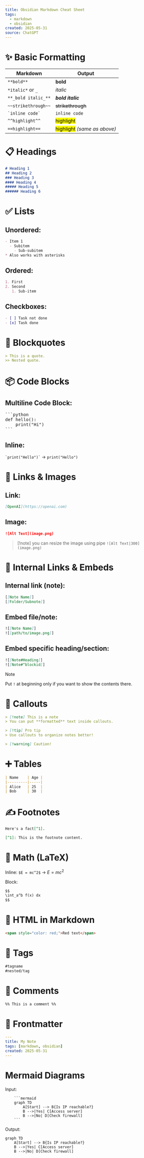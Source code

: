 ```yaml
---
title: Obsidian Markdown Cheat Sheet
tags:
  - markdown
  - obsidian
created: 2025-05-31
source: ChatGPT
---
```


# ✨ Basic Formatting

| Markdown            | Output                      |
|---------------------|-----------------------------|
| `**bold**`          | **bold**                    |
| `*italic*` or `_`   | *italic*                    |
| `**_bold italic_**` | ***bold italic***           |
| `~~strikethrough~~` | ~~strikethrough~~           |
| `` `inline code` `` | `inline code`               |
| `^^highlight^^`     | <mark>highlight</mark>      |
| `==highlight==`     | <mark>highlight</mark> *(same as above)*

# 📋 Headings

```markdown
# Heading 1
## Heading 2
### Heading 3
#### Heading 4
##### Heading 5
###### Heading 6
```

# ✅ Lists

## Unordered:
```markdown
- Item 1
  - Subitem
    - Sub-subitem
* Also works with asterisks
```

## Ordered:
```markdown
1. First
2. Second
   1. Sub-item
```

## Checkboxes:
```markdown
- [ ] Task not done
- [x] Task done
```

# 💬 Blockquotes

```markdown
> This is a quote.
>> Nested quote.
```

# 📦 Code Blocks

## Multiline Code Block:
<pre>
```python
def hello():
    print("Hi")
```
</pre>

## Inline:
`` `print("Hello")` `` → `print("Hello")`

# 🔗 Links & Images

## Link:
```markdown
[OpenAI](https://openai.com)
```

## Image:
```markdown
![Alt Text](image.png)
```
>[!note] you can resize the image using pipe
> `![Alt Text|300](image.png)`
# 🔁 Internal Links & Embeds

## Internal link (note):
```markdown
[[Note Name]]
[[Folder/Subnote]]
```

## Embed file/note:
```markdown
![[Note Name]]
![[path/to/image.png]]
```

## Embed specific heading/section:
```markdown
![[Note#Heading]]
![[Note#^blockid]]
```
> [!note]
> Put `!` at beginning only if you want to show the contents there.
# 🎯 Callouts

```markdown
> [!note] This is a note
> You can put **formatted** text inside callouts.

> [!tip] Pro tip
> Use callouts to organize notes better!

> [!warning] Caution!
```

# ➕ Tables

```markdown
| Name    | Age |
|---------|-----|
| Alice   | 25  |
| Bob     | 30  |
```

# ✍️ Footnotes

```markdown
Here's a fact[^1].

[^1]: This is the footnote content.
```

# 🔢 Math (LaTeX)

Inline: ``$E = mc^2$`` →  $E = mc^2$ 

Block:
```markdown
$$
\int_a^b f(x) dx
$$
```

# 🔂 HTML in Markdown

```html
<span style="color: red;">Red text</span>
```

# 🔁 Tags

```markdown
#tagname
#nested/tag
```

# 📌 Comments

```markdown
%% This is a comment %%
```

# 🧱 Frontmatter

```yaml
---
title: My Note
tags: [markdown, obsidian]
created: 2025-05-31
---
```
# Mermaid Diagrams
Input:
```
	```mermaid
	graph TD
	    A[Start] --> B{Is IP reachable?}
	    B -->|Yes| C[Access server]
	    B -->|No| D[Check firewall]
	```
```
Output:
```mermaid
graph TD
    A[Start] --> B{Is IP reachable?}
    B -->|Yes| C[Access server]
    B -->|No| D[Check firewall]
```